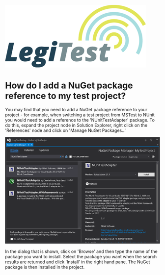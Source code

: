﻿![](images/_LegiTestBanner.png)

# How do I add a NuGet package reference to my test project?



You may find that you need to add a NuGet package reference to your project - for example, when switching a test project from MSTest to NUnit you would need to add a reference to the 'NUnitTestAdapter' package. To do this, expand the project node in Solution Explorer, right click on the 'References' node and click on 'Manage NuGet Packages...'

![](images/ManageNuGetPackages.png)





In the dialog that is shown, click on 'Browse' and then type the name of the package you want to install. Select the package you want when the search results are returned and click 'Install' in the right hand pane. The NuGet package is then installed in the project.